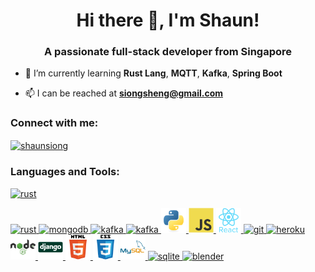 <h1 align="center">Hi there 👋, I'm Shaun!</h1>
<h3 align="center">A passionate full-stack developer from Singapore</h3>

- 🌱 I’m currently learning **Rust Lang**, **MQTT**, **Kafka**, **Spring Boot**

- 📫 I can be reached at **siongsheng@gmail.com**

<h3 align="left">Connect with me:</h3>
<p align="left">
<a href="https://linkedin.com/in/shaunsiong" target="blank"><img align="center" src="https://raw.githubusercontent.com/rahuldkjain/github-profile-readme-generator/master/src/images/icons/Social/linked-in-alt.svg" alt="shaunsiong" height="30" width="40" /></a>
</p>

<h3 align="left">Languages and Tools:</h3>
<p align="left"> <a href="https://go.dev/doc/" target="_blank"> <img src="https://www.freecodecamp.org/news/content/images/size/w2000/2021/10/golang.png" alt="rust" width="60" height="40"/> </a> 
<p align="left"> <a href="https://www.rust-lang.org/" target="_blank"> <img src="https://upload.wikimedia.org/wikipedia/commons/thumb/0/0f/Original_Ferris.svg/1280px-Original_Ferris.svg.png" alt="rust" width="60" height="40"/> </a> 
<a href="https://www.mongodb.com/" target="_blank"> <img src="https://1000logos.net/wp-content/uploads/2020/08/MongoDB-Logo.png" alt="mongodb" width="100" height="50"/> </a> 
<a href="https://kafka.apache.org/" target="_blank"> <img src="https://static-00.iconduck.com/assets.00/kafka-icon-2048x935-cvu4503l.png" alt="kafka" width="80" height="40"/> </a> 
<a href="https://solace.com/" target="_blank"> <img src="https://solace.com/wp-content/uploads/2019/01/Solace-logo-green.png" alt="kafka" width="100" height="30"/> </a> 
<a href="https://www.python.org" target="_blank"> <img src="https://raw.githubusercontent.com/devicons/devicon/master/icons/python/python-original.svg" alt="python" width="40" height="40"/> </a> 
<a href="https://developer.mozilla.org/en-US/docs/Web/JavaScript" target="_blank"> <img src="https://raw.githubusercontent.com/devicons/devicon/master/icons/javascript/javascript-original.svg" alt="javascript" width="40" height="40"/> </a>  
<a href="https://reactjs.org/" target="_blank"> <img src="https://raw.githubusercontent.com/devicons/devicon/master/icons/react/react-original-wordmark.svg" alt="react" width="40" height="40"/> </a> 
  <a href="https://git-scm.com/" target="_blank"> <img src="https://www.vectorlogo.zone/logos/git-scm/git-scm-icon.svg" alt="git" width="40" height="40"/> </a> 
  <a href="https://heroku.com" target="_blank"> <img src="https://www.vectorlogo.zone/logos/heroku/heroku-icon.svg" alt="heroku" width="40" height="40"/> </a>  
  <a href="https://nodejs.org" target="_blank"> <img src="https://raw.githubusercontent.com/devicons/devicon/master/icons/nodejs/nodejs-original-wordmark.svg" alt="nodejs" width="40" height="40"/> </a>
  <a href="https://www.djangoproject.com/" target="_blank"> <img src="https://raw.githubusercontent.com/devicons/devicon/master/icons/django/django-original.svg" alt="django" width="40" height="40"/> </a> 
  <a href="https://www.w3.org/html/" target="_blank"> <img src="https://raw.githubusercontent.com/devicons/devicon/master/icons/html5/html5-original-wordmark.svg" alt="html5" width="40" height="40"/> </a> 
  <a href="https://www.w3schools.com/css/" target="_blank"> <img src="https://raw.githubusercontent.com/devicons/devicon/master/icons/css3/css3-original-wordmark.svg" alt="css3" width="40" height="40"/> </a>
  <a href="https://www.mysql.com/" target="_blank"> <img src="https://raw.githubusercontent.com/devicons/devicon/master/icons/mysql/mysql-original-wordmark.svg" alt="mysql" width="40" height="40"/> </a>  
  <a href="https://www.sqlite.org/" target="_blank"> <img src="https://www.vectorlogo.zone/logos/sqlite/sqlite-icon.svg" alt="sqlite" width="40" height="40"/> </a>
<a href="https://www.blender.org/" target="_blank"> <img src="https://download.blender.org/branding/community/blender_community_badge_white.svg" alt="blender" width="40" height="40"/> </a> 
   </p>
